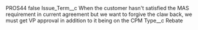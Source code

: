 <?xml version="1.0" encoding="UTF-8"?>
<CustomMetadata xmlns="http://soap.sforce.com/2006/04/metadata" xmlns:xsi="http://www.w3.org/2001/XMLSchema-instance" xmlns:xsd="http://www.w3.org/2001/XMLSchema">
    <label>PROS44</label>
    <protected>false</protected>
    <values>
        <field>Issue_Term__c</field>
        <value xsi:type="xsd:string">When the customer hasn&apos;t satisfied the MAS requirement in current agreement but we want to forgive the claw back, we must get VP approval in addition to it being on the CPM</value>
    </values>
    <values>
        <field>Type__c</field>
        <value xsi:type="xsd:string">Rebate</value>
    </values>
</CustomMetadata>
